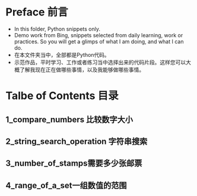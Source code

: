 # Preface 前言
 - In this folder, Python snippets only.
 - Demo work from Bing, snippets selected from daily learning, work or practices. So you will get a glimps of what I am doing, and what I can do.
 - 在本文件夹当中，全部都是Python代码。
 - 示范作品，平时学习、工作或者练习当中选择出来的代码片段。这样您可以大概了解我现在正在做哪些事情，以及我能够做哪些事情。

# Talbe of Contents 目录
## 1_compare_numbers 比较数字大小
## 2_string_search_operation 字符串搜索
## 3_number_of_stamps需要多少张邮票
## 4_range_of_a_set一组数值的范围

